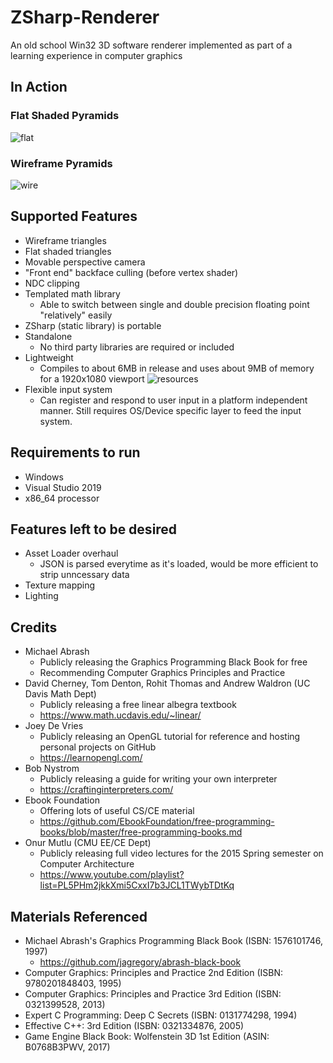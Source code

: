 # ZSharp-Renderer
An old school Win32 3D software renderer implemented as part of a learning experience in computer graphics

## In Action
### Flat Shaded Pyramids
![flat](https://user-images.githubusercontent.com/54491280/63645593-19ceef00-c6d0-11e9-97da-6d78acceb96a.png)

### Wireframe Pyramids
![wire](https://user-images.githubusercontent.com/54491280/63645597-1fc4d000-c6d0-11e9-82af-1c1d465523b5.png)

## Supported Features
- Wireframe triangles
- Flat shaded triangles
- Movable perspective camera
- "Front end" backface culling (before vertex shader)
- NDC clipping
- Templated math library
  - Able to switch between single and double precision floating point "relatively" easily
- ZSharp (static library) is portable
- Standalone
  - No third party libraries are required or included
- Lightweight
  - Compiles to about 6MB in release and uses about 9MB of memory for a 1920x1080 viewport
![resources](https://user-images.githubusercontent.com/54491280/63645734-cc07b600-c6d2-11e9-9c2a-bd26242b9fad.png)
- Flexible input system
  - Can register and respond to user input in a platform independent manner. Still requires OS/Device specific layer to feed the input system.

## Requirements to run
- Windows
- Visual Studio 2019
- x86_64 processor

## Features left to be desired
- Asset Loader overhaul
  - JSON is parsed everytime as it's loaded, would be more efficient to strip unncessary data
- Texture mapping
- Lighting

## Credits
- Michael Abrash
  - Publicly releasing the Graphics Programming Black Book for free
  - Recommending Computer Graphics Principles and Practice
- David Cherney, Tom Denton, Rohit Thomas and Andrew Waldron (UC Davis Math Dept)
  - Publicly releasing a free linear albegra textbook
  - https://www.math.ucdavis.edu/~linear/
- Joey De Vries
  - Publicly releasing an OpenGL tutorial for reference and hosting personal projects on GitHub
  - https://learnopengl.com/
- Bob Nystrom
  - Publicly releasing a guide for writing your own interpreter
  - https://craftinginterpreters.com/
- Ebook Foundation
  - Offering lots of useful CS/CE material
  - https://github.com/EbookFoundation/free-programming-books/blob/master/free-programming-books.md
- Onur Mutlu (CMU EE/CE Dept)
  - Publicly releasing full video lectures for the 2015 Spring semester on Computer Architecture
  - https://www.youtube.com/playlist?list=PL5PHm2jkkXmi5CxxI7b3JCL1TWybTDtKq

## Materials Referenced
- Michael Abrash's Graphics Programming Black Book (ISBN: 1576101746, 1997)
  - https://github.com/jagregory/abrash-black-book
- Computer Graphics: Principles and Practice 2nd Edition (ISBN: 9780201848403, 1995)
- Computer Graphics: Principles and Practice 3rd Edition (ISBN: 0321399528, 2013)
- Expert C Programming: Deep C Secrets (ISBN: 0131774298, 1994)
- Effective C++: 3rd Edition (ISBN: 0321334876, 2005)
- Game Engine Black Book: Wolfenstein 3D 1st Edition (ASIN: B0768B3PWV, 2017)
